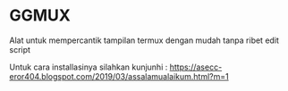 # GGMUX
Alat untuk mempercantik tampilan termux dengan mudah tanpa ribet edit script

Untuk cara installasinya silahkan kunjunhi : https://asecc-eror404.blogspot.com/2019/03/assalamualaikum.html?m=1
